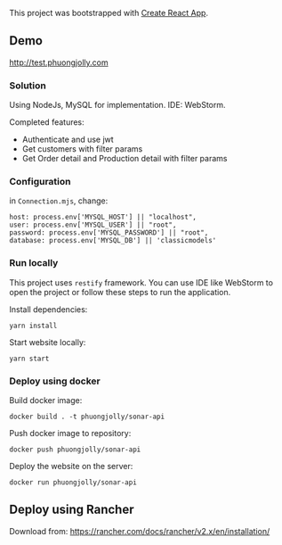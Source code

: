 This project was bootstrapped with [Create React App](https://github.com/facebook/create-react-app).

## Demo

http://test.phuongjolly.com

### Solution
Using NodeJs, MySQL for implementation. IDE: WebStorm.

Completed features:
 - Authenticate and use jwt
 - Get customers with filter params
 - Get Order detail and Production detail with filter params

### Configuration

in `Connection.mjs`, change:
```
host: process.env['MYSQL_HOST'] || "localhost",
user: process.env['MYSQL_USER'] || "root",
password: process.env['MYSQL_PASSWORD'] || "root",
database: process.env['MYSQL_DB'] || 'classicmodels'
```

### Run locally

This project uses `restify` framework.
You can use IDE like WebStorm to open the project or follow these steps to run the application.

Install dependencies:

```
yarn install
```

Start website locally:

```
yarn start
```
### Deploy using docker

Build docker image:

```
docker build . -t phuongjolly/sonar-api

```

Push docker image to repository:

```
docker push phuongjolly/sonar-api
```

Deploy the website on the server:

```
docker run phuongjolly/sonar-api
```

## Deploy using Rancher 

Download from: https://rancher.com/docs/rancher/v2.x/en/installation/

